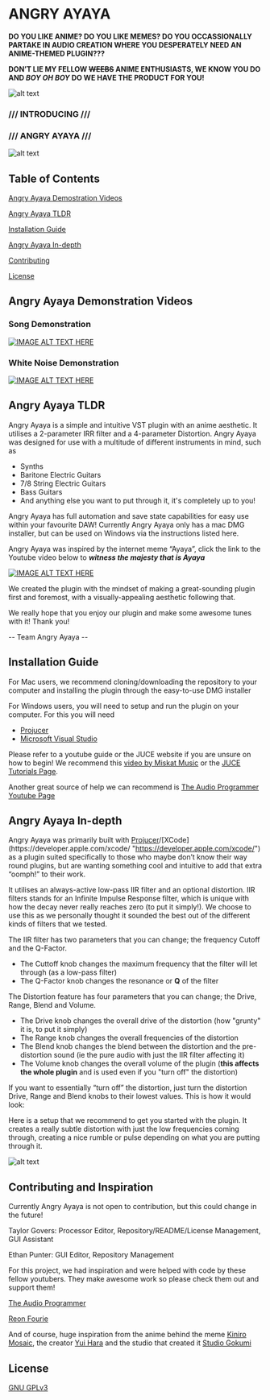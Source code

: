 # ANGRY AYAYA

**DO YOU LIKE ANIME? DO YOU LIKE MEMES? DO YOU OCCASSIONALLY PARTAKE IN AUDIO CREATION WHERE YOU DESPERATELY NEED AN ANIME-THEMED PLUGIN???** 

**DON’T LIE MY FELLOW ~~WEEBS~~ ANIME ENTHUSIASTS, WE KNOW YOU DO AND _BOY OH BOY_ DO WE HAVE THE PRODUCT FOR YOU!**

![alt text](https://i.imgur.com/BVEH52G.png "Ayaya")

### /// INTRODUCING ///
### /// ANGRY AYAYA ///

![alt text](https://i.imgur.com/7Wf6Aga.png "Angry Ayaya")

## Table of Contents  
[Angry Ayaya Demostration Videos](#angryayayademonstrationvideos)

[Angry Ayaya TLDR](#angryayayatldr)

[Installation Guide](#installation-guide)

[Angry Ayaya In-depth](#angry-ayaya-in-depth)

[Contributing](#contributing)

[License](#license)

<a name="angryayayademonstrationvideos"/>
<a name="angryayayatldr"/>
<a name="installationguide"/>
<a name="angryayayaindepth"/>

## Angry Ayaya Demonstration Videos

### Song Demonstration

[![IMAGE ALT TEXT HERE](https://i.imgur.com/az9tJKi.png)](https://vimeo.com/339302587)

### White Noise Demonstration

[![IMAGE ALT TEXT HERE](https://i.imgur.com/n7VhvBz.png)](https://vimeo.com/339303323)

## Angry Ayaya TLDR

Angry Ayaya is a simple and intuitive VST plugin with an anime aesthetic. It utilises a 2-parameter IRR filter and a 4-parameter Distortion. Angry Ayaya was designed for use with a multitude of different instruments in mind, such as
* Synths
* Baritone Electric Guitars
* 7/8 String Electric Guitars
* Bass Guitars
* And anything else you want to put through it, it's completely up to you!

Angry Ayaya has full automation and save state capabilities for easy use within your favourite DAW! Currently Angry Ayaya only has a mac DMG installer, but can be used on Windows via the instructions listed here.

Angry Ayaya was inspired by the internet meme “Ayaya”, click the link to the Youtube video below to **_witness the majesty that is Ayaya_** 

[![IMAGE ALT TEXT HERE](http://img.youtube.com/vi/9wnNW4HyDtg/0.jpg)](http://www.youtube.com/watch?v=9wnNW4HyDtg)

We created the plugin with the mindset of making a great-sounding plugin first and foremost, with a visually-appealing aesthetic following that. 

We really hope that you enjoy our plugin and make some awesome tunes with it!
Thank you!

-- Team Angry Ayaya --

## Installation Guide

For Mac users, we recommend cloning/downloading the repository to your computer and installing the plugin through the easy-to-use DMG installer

For Windows users, you will need to setup and run the plugin on your computer. For this you will need
* [Projucer](https://juce.com/ "https://juce.com/")
* [Microsoft Visual Studio](https://visualstudio.microsoft.com/ "https://visualstudio.microsoft.com/")

Please refer to a youtube guide or the JUCE website if you are unsure on how to begin! We recommend this [video by Miskat Music](https://www.youtube.com/watch?v=rGzSSNjbXlA "https://www.youtube.com/watch?v=rGzSSNjbXlA") or the [JUCE Tutorials Page](https://juce.com/learn/tutorials "https://juce.com/learn/tutorials").

Another great source of help we can recommend is [The Audio Programmer Youtube Page](https://www.youtube.com/channel/UCpKb02FsH4WH4X_2xhIoJ1A "https://www.youtube.com/channel/UCpKb02FsH4WH4X_2xhIoJ1A") 

## Angry Ayaya In-depth

Angry Ayaya was primarily built with [Projucer](https://juce.com/ "https://juce.com/")/[XCode](https://developer.apple.com/xcode/ "https://developer.apple.com/xcode/") as a plugin suited specifically to those who maybe don’t know their way round plugins, but are wanting something cool and intuitive to add that extra “oomph!” to their work.

It utilises an always-active low-pass IIR filter and an optional distortion. IIR filters stands for an Infinite Impulse Response filter, which is unique with how the decay never really reaches zero (to put it simply!). We choose to use this as we personally thought it sounded the best out of the different kinds of filters that we tested. 

The IIR filter has two parameters that you can change; the frequency Cutoff and the Q-Factor. 
* The Cuttoff knob changes the maximum frequency that the filter will let through (as a low-pass filter)
* The Q-Factor knob changes the resonance or **Q** of the filter

The Distortion feature has four parameters that you can change; the Drive, Range, Blend and Volume. 
* The Drive knob changes the overall drive of the distortion (how "grunty" it is, to put it simply)
* The Range knob changes the overall frequencies of the distortion
* The Blend knob changes the blend between the distortion and the pre-distortion sound (ie the pure audio with just the IIR filter affecting it)
* The Volume knob changes the overall volume of the plugin (**this affects the whole plugin** and is used even if you "turn off" the distortion)

If you want to essentially “turn off” the distortion, just turn the distortion Drive, Range and Blend knobs to their lowest values. This is how it would look:

Here is a setup that we recommend to get you started with the plugin. It creates a really subtle distortion with just the low frequencies coming through, creating a nice rumble or pulse depending on what you are putting through it.

![alt text](https://i.imgur.com/xx1Yx0v.png "Angry Ayaya Example Setup")

## Contributing and Inspiration

Currently Angry Ayaya is not open to contribution, but this could change in the future!

Taylor Govers: Processor Editor, Repository/README/License Management, GUI Assistant

Ethan Punter: GUI Editor, Repository Management

For this project, we had inspiration and were helped with code by these fellow youtubers. They make awesome work so please check them out and support them!

[The Audio Programmer](https://www.youtube.com/channel/UCpKb02FsH4WH4X_2xhIoJ1A "https://www.youtube.com/channel/UCpKb02FsH4WH4X_2xhIoJ1A")

[Reon Fourie](https://www.youtube.com/watch?v=iNCR5flSuDs&t=2486s "https://www.youtube.com/watch?v=iNCR5flSuDs&t=2486s")

And of course, huge inspiration from the anime behind the meme [Kiniro Mosaic](https://myanimelist.net/anime/16732/Kiniro_Mosaic "https://myanimelist.net/anime/16732/Kiniro_Mosaic"), the creator [Yui Hara](https://myanimelist.net/people/12541/Yui_Hara "https://myanimelist.net/people/12541/Yui_Hara") and the studio that created it [Studio Gokumi](https://en.wikipedia.org/wiki/Studio_Gokumi "https://en.wikipedia.org/wiki/Studio_Gokumi")  

## License

[GNU GPLv3](https://github.com/TGovers/Angry_Ayaya/blob/master/LICENSE.txt)
